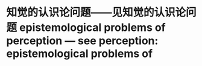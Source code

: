 # 知觉的认识论问题——见知觉的认识论问题 epistemological problems of perception — see perception: epistemological problems of
